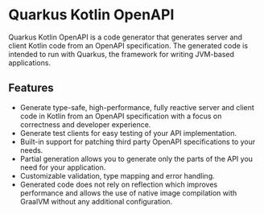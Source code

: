 # Quarkus Kotlin OpenAPI

Quarkus Kotlin OpenAPI is a code generator that generates server and client Kotlin code from an OpenAPI specification. The generated code is intended to run with Quarkus, the framework for writing JVM-based applications.

## Features

- Generate type-safe, high-performance, fully reactive server and client code in Kotlin from an OpenAPI specification with a focus on correctness and developer experience.
- Generate test clients for easy testing of your API implementation.
- Built-in support for patching third party OpenAPI specifications to your needs.
- Partial generation allows you to generate only the parts of the API you need for your application.
- Customizable validation, type mapping and error handling.
- Generated code does not rely on reflection which improves performance and allows the use of native image compilation with GraalVM without any additional configuration.

